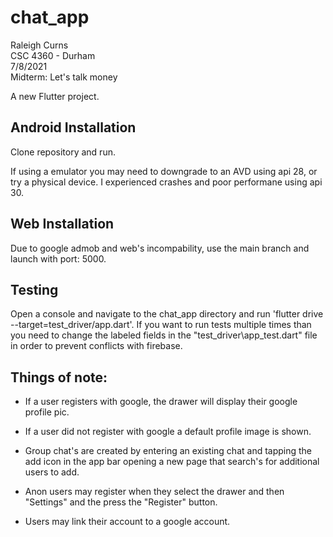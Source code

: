 # chat_app
Raleigh Curns  
CSC 4360 - Durham   
7/8/2021  
Midterm: Let's talk money  
  
A new Flutter project.  

## Android Installation

Clone repository and run.  
  
If using a emulator you may need to downgrade to an AVD using api 28, or try a physical device. I experienced crashes and poor performane using api 30.

## Web Installation 

Due to google admob and web's incompability, use the main branch and launch with port: 5000.

## Testing

Open a console and navigate to the chat_app directory and run 'flutter drive --target=test_driver/app.dart'. If you want to run tests multiple times than you need to change the labeled fields in the "test_driver\app_test.dart" file in order to prevent conflicts with firebase.

## Things of note:
- If a user registers with google, the drawer will display their google profile pic.  

- If a user did not register with google a default profile image is shown.  

- Group chat's are created by entering an existing chat and tapping the add icon in the app bar opening a new page that search's for additional users to add.  

- Anon users may register when they select the drawer and then "Settings" and the press the "Register" button.  

- Users may link their account to a google account.  